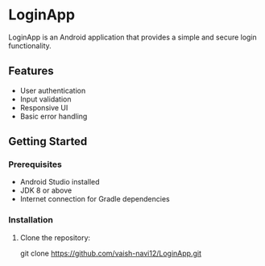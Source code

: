 # LoginApp

LoginApp is an Android application that provides a simple and secure login functionality.

## Features

- User authentication
- Input validation
- Responsive UI
- Basic error handling

## Getting Started

### Prerequisites

- Android Studio installed
- JDK 8 or above
- Internet connection for Gradle dependencies

### Installation

1. Clone the repository:
   
   git clone https://github.com/vaish-navi12/LoginApp.git
